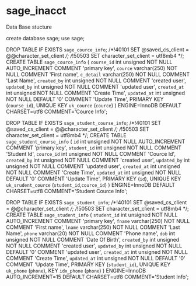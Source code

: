 # sage_inacct

Data Base stucture

create database sage;
use sage;

DROP TABLE IF EXISTS `sage_cource_info`;
/*!40101 SET @saved_cs_client     = @@character_set_client */;
/*!50503 SET character_set_client = utf8mb4 */;
CREATE TABLE `sage_cource_info` (
  `course_id` int unsigned NOT NULL AUTO_INCREMENT COMMENT 'primary key',
  `cource` varchar(250) NOT NULL COMMENT 'First name',
  `c_detail` varchar(250) NOT NULL COMMENT 'Last Name',
  `created_by` int unsigned NOT NULL COMMENT 'created user',
  `updated_by` int unsigned NOT NULL COMMENT 'updated user',
  `created_at` int unsigned NOT NULL COMMENT 'Create Time',
  `updated_at` int unsigned NOT NULL DEFAULT '0' COMMENT 'Update Time',
  PRIMARY KEY (`course_id`),
  UNIQUE KEY `uk_cource` (`cource`)
) ENGINE=InnoDB DEFAULT CHARSET=utf8 COMMENT='Cource Info';


DROP TABLE IF EXISTS `sage_student_course_info`;
/*!40101 SET @saved_cs_client     = @@character_set_client */;
/*!50503 SET character_set_client = utf8mb4 */;
CREATE TABLE `sage_student_course_info` (
  `id` int unsigned NOT NULL AUTO_INCREMENT COMMENT 'primary key',
  `student_id` int unsigned NOT NULL COMMENT 'Student Id',
  `cource_id` int unsigned NOT NULL COMMENT 'Cource Id',
  `created_by` int unsigned NOT NULL COMMENT 'created user',
  `updated_by` int unsigned NOT NULL COMMENT 'updated user',
  `created_at` int unsigned NOT NULL COMMENT 'Create Time',
  `updated_at` int unsigned NOT NULL DEFAULT '0' COMMENT 'Update Time',
  PRIMARY KEY (`id`),
  UNIQUE KEY `uk_srudent_cource` (`student_id`,`cource_id`)
) ENGINE=InnoDB DEFAULT CHARSET=utf8 COMMENT='Student Cource Info';

DROP TABLE IF EXISTS `sage_student_info`;
/*!40101 SET @saved_cs_client     = @@character_set_client */;
/*!50503 SET character_set_client = utf8mb4 */;
CREATE TABLE `sage_student_info` (
  `student_id` int unsigned NOT NULL AUTO_INCREMENT COMMENT 'primary key',
  `fname` varchar(250) NOT NULL COMMENT 'First name',
  `lname` varchar(250) NOT NULL COMMENT 'Last Name',
  `phone` varchar(20) NOT NULL COMMENT 'Phone name',
  `dob` int unsigned NOT NULL COMMENT 'Date Of Birth',
  `created_by` int unsigned NOT NULL COMMENT 'created user',
  `updated_by` int unsigned NOT NULL DEFAULT '0' COMMENT 'updated user',
  `created_at` int unsigned NOT NULL COMMENT 'Create Time',
  `updated_at` int unsigned NOT NULL DEFAULT '0' COMMENT 'Update Time',
  PRIMARY KEY (`student_id`),
  UNIQUE KEY `uk_phone` (`phone`),
  KEY `idx_phone` (`phone`)
) ENGINE=InnoDB AUTO_INCREMENT=15 DEFAULT CHARSET=utf8 COMMENT='Student Info';